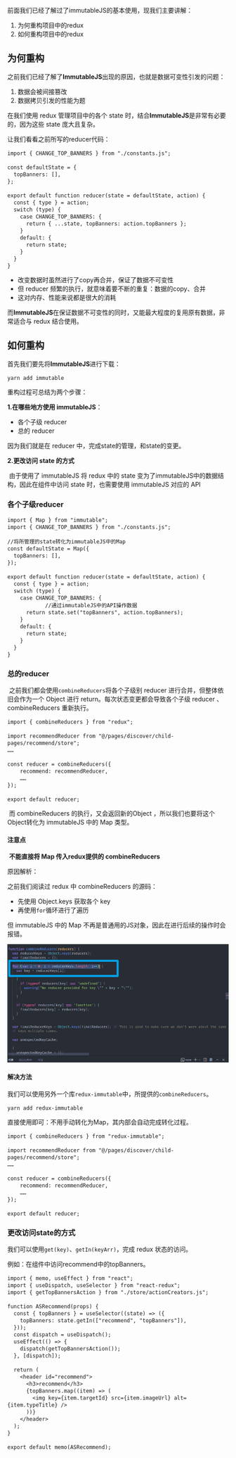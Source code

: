 前面我们已经了解过了immutableJS的基本使用，现我们主要讲解：

1. 为何重构项目中的redux
2. 如何重构项目中的redux

## 为何重构

之前我们已经了解了**ImmutableJS**出现的原因，也就是数据可变性引发的问题：

1. 数据会被间接篡改
2. 数据拷贝引发的性能为题

在我们使用 redux 管理项目中的各个 state 时，结合**ImmutableJS**是非常有必要的，因为这些 state 庞大且复杂。

让我们看看之前所写的reducer代码：

```
import { CHANGE_TOP_BANNERS } from "./constants.js";

const defaultState = {
  topBanners: [],
};

export default function reducer(state = defaultState, action) {
  const { type } = action;
  switch (type) {
    case CHANGE_TOP_BANNERS: {
      return { ...state, topBanners: action.topBanners };
    }
    default: {
      return state;
    }
  }
}
```

* 改变数据时虽然进行了copy再合并，保证了数据不可变性
* 但 reducer 频繁的执行，就意味着要不断的重复：数据的copy、合并
* 这对内存、性能来说都是很大的消耗

而**ImmutableJS**在保证数据不可变性的同时，又能最大程度的复用原有数据，非常适合与 redux 结合使用。

## 如何重构

首先我们要先将**ImmutableJS**进行下载：

```
yarn add immutable
```

重构过程可总结为两个步骤：

**1.在哪些地方使用 immutableJS**：

* 各个子级 reducer 
* 总的 reducer

因为我们就是在 reducer 中，完成state的管理，和state的变更。

**2.更改访问 state 的方式**

​	由于使用了 immutableJS 将 redux 中的 state 变为了immutableJS中的数据结构，因此在组件中访问 state 时，也需要使用 immutableJS 对应的 API

### 各个子级reducer

```
import { Map } from "immutable";
import { CHANGE_TOP_BANNERS } from "./constants.js";

//将所管理的state转化为immutableJS中的Map
const defaultState = Map({
  topBanners: [],
});

export default function reducer(state = defaultState, action) {
  const { type } = action;
  switch (type) {
    case CHANGE_TOP_BANNERS: {
			//通过immutableJS中的API操作数据
      return state.set("topBanners", action.topBanners);
    }
    default: {
      return state;
    }
  }
}
```

### 总的reducer

​	之前我们都会使用`combineReducers`将各个子级别 reducer 进行合并，但整体依旧会作为一个 Object 进行 return。每次状态变更都会导致各个子级 reducer 、combineReducers 重新执行。

```
import { combineReducers } from "redux";

import recommendReducer from "@/pages/discover/child-pages/recommend/store";
……

const reducer = combineReducers({ 
	recommend: recommendReducer,
	……
});

export default reducer;
```

​	而 combineReducers 的执行，又会返回新的Object ，所以我们也要将这个Object转化为 immutableJS 中的 Map 类型。

#### 注意点

​	**不能直接将 Map 传入redux提供的 combineReducers**

原因解析：

 之前我们阅读过 redux 中 combineReducers 的源码：

* 先使用 Object.keys 获取各个 key
* 再使用`for`循环进行了遍历

但 immutableJS 中的 Map 不再是普通用的JS对象，因此在进行后续的操作时会报错。

<img src="immutableJS重构redux.assets/001.png" alt="001" style="zoom:80%;" />

#### 解决方法

我们可以使用另外一个库`redux-immutable`中，所提供的`combineReducers`。

```
yarn add redux-immutable
```

直接使用即可：不用手动转化为Map，其内部会自动完成转化过程。

```
import { combineReducers } from "redux-immutable";

import recommendReducer from "@/pages/discover/child-pages/recommend/store";
……

const reducer = combineReducers({ 
	recommend: recommendReducer,
	……
});

export default reducer;
```

### 更改访问state的方式

我们可以使用`get(key)`、`getIn(keyArr)`，完成 redux 状态的访问。

例如：在组件中访问recommend中的topBanners。

```
import { memo, useEffect } from "react";
import { useDispatch, useSelector } from "react-redux";
import { getTopBannersAction } from "./store/actionCreators.js";

function ASRecommend(props) {
  const { topBanners } = useSelector((state) => ({
    topBanners: state.getIn(["recommend", "topBanners"]),
  }));
  const dispatch = useDispatch();
  useEffect(() => {
    dispatch(getTopBannersAction());
  }, [dispatch]);

  return (
    <header id="recommend">
      <h3>recommend</h3>
      {topBanners.map((item) => (
        <img key={item.targetId} src={item.imageUrl} alt={item.typeTitle} />
      ))}
    </header>
  );
}

export default memo(ASRecommend);
```

